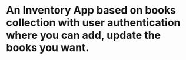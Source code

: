 # An Inventory App based on books collection with user authentication where you can add, update the books you want.
